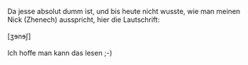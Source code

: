 <html><body><p>Da jesse absolut dumm ist, und bis heute nicht wusste, wie man meinen Nick (Zhenech) ausspricht, hier die Lautschrift:<br>
<br>
[ʒɘnɘʃ]<br>
<br>
Ich hoffe man kann das lesen ;-)</p></body></html>